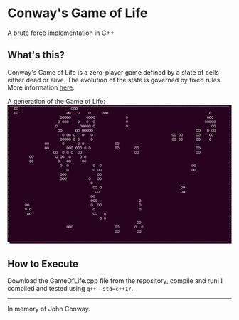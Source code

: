 # Conway's Game of Life

A brute force implementation in C++

## What's this?

Conway's Game of Life is a zero-player game defined by a state of cells either dead or alive. The evolution of the state is governed by fixed rules. More information [here](https://en.wikipedia.org/wiki/Conway%27s_Game_of_Life).

A generation of the Game of Life:
![alt text](https://github.com/Ishan-Dubey/conways-game-of-life/blob/master/Demo/Screenshot.png "Screenshot")
## How to Execute

Download the GameOfLife.cpp file from the repository, compile and run! I compiled and tested using `g++ -std=c++17`.

---
In memory of John Conway.
